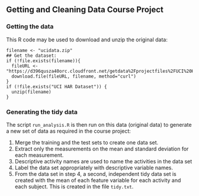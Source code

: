 ## Getting and Cleaning Data Course Project

### Getting the data

This R code may be used to download and unzip the original data:

    filename <- "ucidata.zip"
    ## Get the dataset:
    if (!file.exists(filename)){
      fileURL <- "https://d396qusza40orc.cloudfront.net/getdata%2Fprojectfiles%2FUCI%20HAR%20Dataset.zip"
      download.file(fileURL, filename, method="curl")
    }  
    if (!file.exists("UCI HAR Dataset")) { 
      unzip(filename) 
    }

### Generating the tidy data

The script `run_analysis.R` is then run on this data (original data) to generate a new set of data as required in the course project:
1. Merge the training and the test sets to create one data set.
2. Extract only the measurements on the mean and standard deviation for each measurement. 
3. Descriptive activity names are used to name the activities in the data set
4. Label the data set appropriately with descriptive variable names. 
5. From the data set in step 4, a second, independent tidy data set is created with the mean of each feature variable for each activity and each subject. This is created in the file `tidy.txt`.
